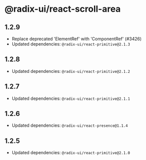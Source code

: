 # @radix-ui/react-scroll-area

## 1.2.9

- Replace deprecated 'ElementRef' with 'ComponentRef' (#3426)
- Updated dependencies: `@radix-ui/react-primitive@2.1.3`

## 1.2.8

- Updated dependencies: `@radix-ui/react-primitive@2.1.2`

## 1.2.7

- Updated dependencies: `@radix-ui/react-primitive@2.1.1`

## 1.2.6

- Updated dependencies: `@radix-ui/react-presence@1.1.4`

## 1.2.5

- Updated dependencies: `@radix-ui/react-primitive@2.1.0`
